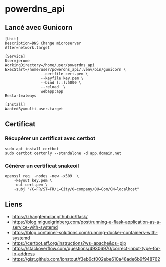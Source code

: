 # powerdns_api

## Lancé avec Gunicorn

```systemd
[Unit]
Description=DNS Change microserver
After=network.target

[Service]
User=jerome
WorkingDirectory=/home/user/powerdns_api
ExecStart=/home/user/powerdns_api/.venv/bin/gunicorn \
                --certfile cert.pem \
                --keyfile key.pem \
                --bind [::]:5000 \
                --reload  \
                webapp:app
Restart=always

[Install]
WantedBy=multi-user.target
```

## Certificat

### Récupérer un certificat avec certbot

```shell
sudo apt install certbot
sudo certbot certonly --standalone -d app.domain.net
```

### Générer un certificat snakeoil

```shell
openssl req  -nodes -new -x509  \
    -keyout key.pem \
    -out cert.pem \
    -subj "/C=FR/ST=FR/L=City/O=company/OU=Com/CN=localhost"
```

## Liens

- <https://zhangtemplar.github.io/flask/>
- <https://blog.miguelgrinberg.com/post/running-a-flask-application-as-a-service-with-systemd>
- <https://blog.container-solutions.com/running-docker-containers-with-systemd>
- <https://certbot.eff.org/instructions?ws=apache&os=pip>
- <https://stackoverflow.com/questions/49306970/correct-input-type-for-ip-address>
- <https://gist.github.com/jonstout/f3eb6cf002ebe610a48ade6b9f948762>
